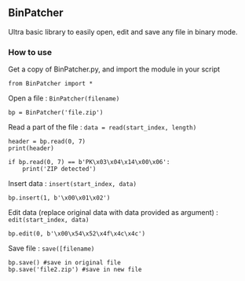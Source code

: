 ## BinPatcher
Ultra basic library to easily open, edit and save any file in binary mode.

### How to use

Get a copy of BinPatcher.py, and import the module in your script
```
from BinPatcher import *
```

Open a file : `BinPatcher(filename)`
```
bp = BinPatcher('file.zip')
```

Read a part of the file : `data = read(start_index, length)`
```
header = bp.read(0, 7)
print(header)

if bp.read(0, 7) == b'PK\x03\x04\x14\x00\x06':
    print('ZIP detected')
```

Insert data : `insert(start_index, data)`
```
bp.insert(1, b'\x00\x01\x02')
```

Edit data (replace original data with data provided as argument)  : `edit(start_index, data)`
```
bp.edit(0, b'\x00\x54\x52\x4f\x4c\x4c')
```

Save file : `save([filename)`
```
bp.save() #save in original file
bp.save('file2.zip') #save in new file
```